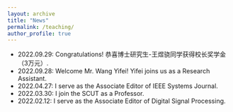 ```yaml
---
layout: archive
title: "News"
permalink: /teaching/
author_profile: true
---
```


* 2022.09.29: Congratulations! 恭喜博士研究生-王煜骁同学获得校长奖学金（3万元）.
* 2022.09.28: Welcome Mr. Wang Yifei! Yifei joins us as a Research Assistant.        
* 2022.04.27: I serve as the Associate Editor of IEEE Systems Journal.         
* 2022.03.30: I join the SCUT as a Professor.                                  
* 2022.02.12: I serve as the Associate Editor of Digital Signal Processing.    


